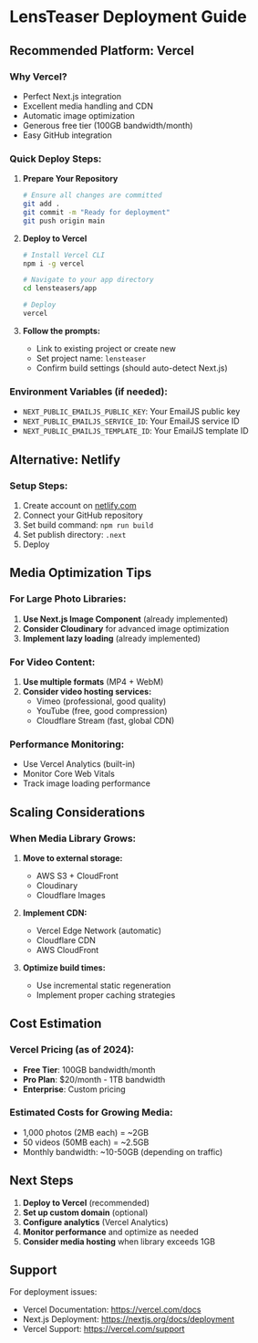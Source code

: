# LensTeaser Deployment Guide

## Recommended Platform: Vercel

### Why Vercel?
- Perfect Next.js integration
- Excellent media handling and CDN
- Automatic image optimization
- Generous free tier (100GB bandwidth/month)
- Easy GitHub integration

### Quick Deploy Steps:

1. **Prepare Your Repository**
   ```bash
   # Ensure all changes are committed
   git add .
   git commit -m "Ready for deployment"
   git push origin main
   ```

2. **Deploy to Vercel**
   ```bash
   # Install Vercel CLI
   npm i -g vercel
   
   # Navigate to your app directory
   cd lensteasers/app
   
   # Deploy
   vercel
   ```

3. **Follow the prompts:**
   - Link to existing project or create new
   - Set project name: `lensteaser`
   - Confirm build settings (should auto-detect Next.js)

### Environment Variables (if needed):
- `NEXT_PUBLIC_EMAILJS_PUBLIC_KEY`: Your EmailJS public key
- `NEXT_PUBLIC_EMAILJS_SERVICE_ID`: Your EmailJS service ID
- `NEXT_PUBLIC_EMAILJS_TEMPLATE_ID`: Your EmailJS template ID

## Alternative: Netlify

### Setup Steps:
1. Create account on [netlify.com](https://netlify.com)
2. Connect your GitHub repository
3. Set build command: `npm run build`
4. Set publish directory: `.next`
5. Deploy

## Media Optimization Tips

### For Large Photo Libraries:
1. **Use Next.js Image Component** (already implemented)
2. **Consider Cloudinary** for advanced image optimization
3. **Implement lazy loading** (already implemented)

### For Video Content:
1. **Use multiple formats** (MP4 + WebM)
2. **Consider video hosting services:**
   - Vimeo (professional, good quality)
   - YouTube (free, good compression)
   - Cloudflare Stream (fast, global CDN)

### Performance Monitoring:
- Use Vercel Analytics (built-in)
- Monitor Core Web Vitals
- Track image loading performance

## Scaling Considerations

### When Media Library Grows:
1. **Move to external storage:**
   - AWS S3 + CloudFront
   - Cloudinary
   - Cloudflare Images

2. **Implement CDN:**
   - Vercel Edge Network (automatic)
   - Cloudflare CDN
   - AWS CloudFront

3. **Optimize build times:**
   - Use incremental static regeneration
   - Implement proper caching strategies

## Cost Estimation

### Vercel Pricing (as of 2024):
- **Free Tier**: 100GB bandwidth/month
- **Pro Plan**: $20/month - 1TB bandwidth
- **Enterprise**: Custom pricing

### Estimated Costs for Growing Media:
- 1,000 photos (2MB each) = ~2GB
- 50 videos (50MB each) = ~2.5GB
- Monthly bandwidth: ~10-50GB (depending on traffic)

## Next Steps

1. **Deploy to Vercel** (recommended)
2. **Set up custom domain** (optional)
3. **Configure analytics** (Vercel Analytics)
4. **Monitor performance** and optimize as needed
5. **Consider media hosting** when library exceeds 1GB

## Support

For deployment issues:
- Vercel Documentation: https://vercel.com/docs
- Next.js Deployment: https://nextjs.org/docs/deployment
- Vercel Support: https://vercel.com/support 